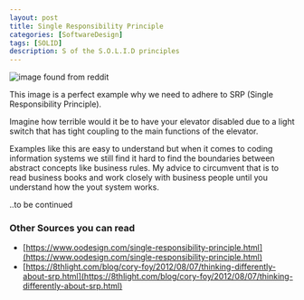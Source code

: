 ```yaml
---
layout: post
title: Single Responsibility Principle
categories: [SoftwareDesign]
tags: [SOLID]
description: S of the S.O.L.I.D principles
---
```


![image found from reddit](https://preview.redd.it/fgqty05zgoyy.jpg?width=640&crop=smart&auto=webp&s=bb6ce35728aacf199144de322a1455d675fa8077)

This image is a perfect example why we need to adhere to SRP (Single Responsibility Principle).

Imagine how terrible would it be to have your elevator disabled due to a light switch that has tight coupling to the main functions of the elevator.

Examples like this are easy to understand but when it comes to coding information systems we still find it hard to find the boundaries between abstract concepts
like business rules. My advice to circumvent that is to read business books and work closely with business people until you understand how the yout system works.

..to be continued

### Other Sources you can read
* [https://www.oodesign.com/single-responsibility-principle.html](https://www.oodesign.com/single-responsibility-principle.html)
* [https://8thlight.com/blog/cory-foy/2012/08/07/thinking-differently-about-srp.html](https://8thlight.com/blog/cory-foy/2012/08/07/thinking-differently-about-srp.html)